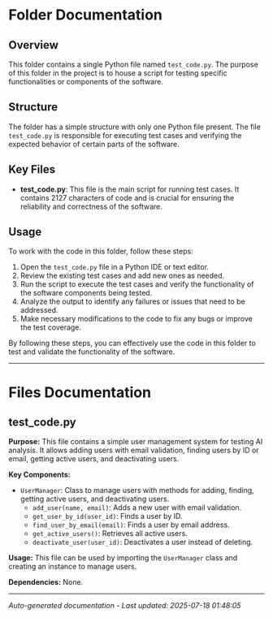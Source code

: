 # Folder Documentation

## Overview
This folder contains a single Python file named `test_code.py`. The purpose of this folder in the project is to house a script for testing specific functionalities or components of the software.

## Structure
The folder has a simple structure with only one Python file present. The file `test_code.py` is responsible for executing test cases and verifying the expected behavior of certain parts of the software.

## Key Files
- **test_code.py**: This file is the main script for running test cases. It contains 2127 characters of code and is crucial for ensuring the reliability and correctness of the software.

## Usage
To work with the code in this folder, follow these steps:
1. Open the `test_code.py` file in a Python IDE or text editor.
2. Review the existing test cases and add new ones as needed.
3. Run the script to execute the test cases and verify the functionality of the software components being tested.
4. Analyze the output to identify any failures or issues that need to be addressed.
5. Make necessary modifications to the code to fix any bugs or improve the test coverage.

By following these steps, you can effectively use the code in this folder to test and validate the functionality of the software.

---

# Files Documentation

## test_code.py

**Purpose:** This file contains a simple user management system for testing AI analysis. It allows adding users with email validation, finding users by ID or email, getting active users, and deactivating users.

**Key Components:**
- `UserManager`: Class to manage users with methods for adding, finding, getting active users, and deactivating users.
  - `add_user(name, email)`: Adds a new user with email validation.
  - `get_user_by_id(user_id)`: Finds a user by ID.
  - `find_user_by_email(email)`: Finds a user by email address.
  - `get_active_users()`: Retrieves all active users.
  - `deactivate_user(user_id)`: Deactivates a user instead of deleting.

**Usage:** This file can be used by importing the `UserManager` class and creating an instance to manage users.

**Dependencies:** None.

---
*Auto-generated documentation - Last updated: 2025-07-18 01:48:05*
